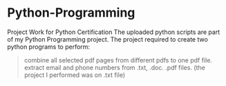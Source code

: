 # Python-Programming
Project Work for Python Certification
The uploaded python scripts are part of my Python Programming project. 
The project required to create two python programs to perform:
>combine all selected pdf pages from different pdfs to one pdf file.
>extract email and phone numbers from .txt, .doc. .pdf files. (the project I performed was on .txt file)

